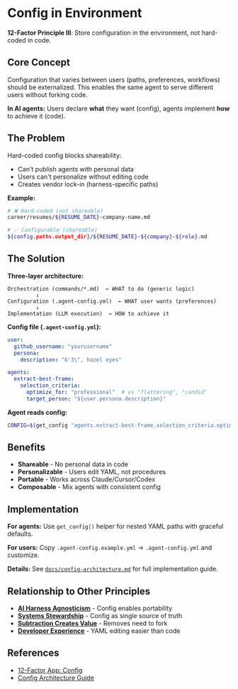 # Config in Environment

**12-Factor Principle III**: Store configuration in the environment, not hard-coded in code.

## Core Concept

Configuration that varies between users (paths, preferences, workflows) should be externalized. This enables the same agent to serve different users without forking code.

**In AI agents:** Users declare **what** they want (config), agents implement **how** to achieve it (code).

## The Problem

Hard-coded config blocks shareability:
- Can't publish agents with personal data
- Users can't personalize without editing code
- Creates vendor lock-in (harness-specific paths)

**Example:**
```bash
# ❌ Hard-coded (not shareable)
career/resumes/${RESUME_DATE}-company-name.md

# ✅ Configurable (shareable)
${config.paths.output_dir}/${RESUME_DATE}-${company}-${role}.md
```

## The Solution

**Three-layer architecture:**
```
Orchestration (commands/*.md)  ← WHAT to do (generic logic)
         ↓
Configuration (.agent-config.yml)  ← WHAT user wants (preferences)
         ↓
Implementation (LLM execution)  ← HOW to achieve it
```

**Config file (`.agent-config.yml`):**
```yaml
user:
  github_username: "yourusername"
  persona:
    description: "6'3\", hazel eyes"

agents:
  extract-best-frame:
    selection_criteria:
      optimize_for: "professional"  # vs "flattering", "candid"
      target_person: "${user.persona.description}"
```

**Agent reads config:**
```bash
CONFIG=$(get_config "agents.extract-best-frame.selection_criteria.optimize_for" "flattering")
```

## Benefits

- **Shareable** - No personal data in code
- **Personalizable** - Users edit YAML, not procedures
- **Portable** - Works across Claude/Cursor/Codex
- **Composable** - Mix agents with consistent config

## Implementation

**For agents:** Use `get_config()` helper for nested YAML paths with graceful defaults.

**For users:** Copy `.agent-config.example.yml` → `.agent-config.yml` and customize.

**Details:** See [`docs/config-architecture.md`](../../docs/config-architecture.md) for full implementation guide.

## Relationship to Other Principles

- **[AI Harness Agnosticism](ai-harness-agnosticism.md)** - Config enables portability
- **[Systems Stewardship](systems-stewardship.md)** - Config as single source of truth
- **[Subtraction Creates Value](subtraction-creates-value.md)** - Removes need to fork
- **[Developer Experience](developer-experience.md)** - YAML editing easier than code

## References

- [12-Factor App: Config](https://12factor.net/config)
- [Config Architecture Guide](../../docs/config-architecture.md)
